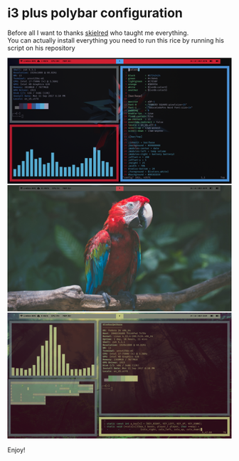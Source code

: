 # i3 plus polybar configuration
Before all I want to thanks [skielred](https://github.com/skielred/) who taught me everything.  
You can actually install everything you need to run this rice by running his script on his repository  

![preview-1](https://github.com/Di-KaZ/Dotfiles/raw/master/screenshot/Screenshot1.png)
![preview-2](https://github.com/Di-KaZ/Dotfiles/raw/master/screenshot/Screenshot3.png)
![preview-3](https://raw.githubusercontent.com/Di-KaZ/Dotfiles/master/screenshot/Screenshot2.png)

Enjoy!
